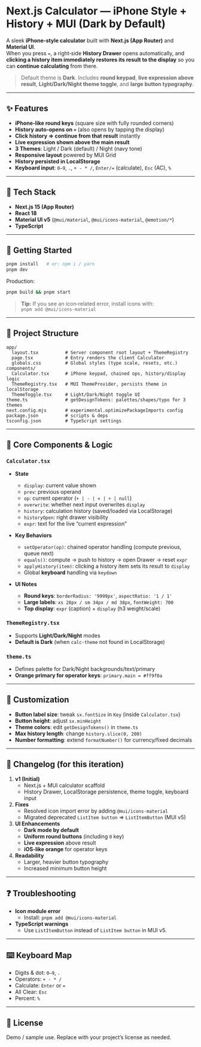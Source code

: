 # Next.js Calculator — iPhone Style + History + MUI (Dark by Default)

A sleek **iPhone‑style calculator** built with **Next.js (App Router)** and **Material UI**.  
When you press `=`, a right‑side **History Drawer** opens automatically, and **clicking a history item immediately restores its result to the display** so you can **continue calculating** from there.

> Default theme is **Dark**. Includes **round keypad**, **live expression above result**, **Light/Dark/Night theme toggle**, and **large button typography**.

---

## ✨ Features

- **iPhone‑like round keys** (square size with fully rounded corners)
- **History auto‑opens on `=`** (also opens by tapping the display)
- **Click history ⇒ continue from that result** instantly
- **Live expression shown above the main result**
- **3 Themes**: Light / Dark (default) / Night (navy tone)
- **Responsive layout** powered by MUI Grid
- **History persisted in LocalStorage**
- **Keyboard input**: `0–9`, `.`, `+ - * /`, `Enter/=` (calculate), `Esc` (AC), `%`

---

## 🧰 Tech Stack

- **Next.js 15 (App Router)**
- **React 18**
- **Material UI v5** (`@mui/material`, `@mui/icons-material`, `@emotion/*`)
- **TypeScript**

---

## 🚀 Getting Started

```bash
pnpm install   # or: npm i / yarn
pnpm dev
```

Production:
```bash
pnpm build && pnpm start
```

> **Tip:** If you see an icon‑related error, install icons with:  
> `pnpm add @mui/icons-material`

---

## 📁 Project Structure

```
app/
  layout.tsx          # Server component root layout + ThemeRegistry
  page.tsx            # Entry renders the client Calculator
  globals.css         # Global styles (type scale, resets, etc.)
components/
  Calculator.tsx      # iPhone keypad, chained ops, history/display logic
  ThemeRegistry.tsx   # MUI ThemeProvider, persists theme in localStorage
  ThemeToggle.tsx     # Light/Dark/Night toggle UI
theme.ts              # getDesignTokens: palettes/shapes/typo for 3 themes
next.config.mjs       # experimental.optimizePackageImports config
package.json          # scripts & deps
tsconfig.json         # TypeScript settings
```

---

## 🧠 Core Components & Logic

### `Calculator.tsx`
- **State**
  - `display`: current value shown
  - `prev`: previous operand
  - `op`: current operator (`+ | - | × | ÷ | null`)
  - `overwrite`: whether next input overwrites `display`
  - `history`: calculation history (saved/loaded via LocalStorage)
  - `historyOpen`: right drawer visibility
  - `expr`: text for the live “current expression”

- **Key Behaviors**
  - `setOperator(op)`: chained operator handling (compute previous, queue next)
  - `equals()`: compute → push to history → open Drawer → reset `expr`
  - `applyHistory(item)`: clicking a history item sets its result to `display`
  - Global **keyboard** handling via `keydown`

- **UI Notes**
  - **Round keys**: `borderRadius: '9999px'`, `aspectRatio: '1 / 1'`
  - **Large labels**: `xs 28px / sm 34px / md 38px`, `fontWeight: 700`
  - **Top display**: `expr` (caption) + `display` (h3 weight/scale)

### `ThemeRegistry.tsx`
- Supports **Light/Dark/Night** modes
- **Default is Dark** (when `calc-theme` not found in LocalStorage)

### `theme.ts`
- Defines palette for Dark/Night backgrounds/text/primary
- **Orange primary for operator keys**: `primary.main = #ff9f0a`

---

## 🔧 Customization

- **Button label size**: tweak `sx.fontSize` in `Key` (inside `Calculator.tsx`)
- **Button height**: adjust `sx.minHeight`
- **Theme colors**: edit `getDesignTokens()` in `theme.ts`
- **Max history length**: change `history.slice(0, 200)`
- **Number formatting**: extend `formatNumber()` for currency/fixed decimals

---

## 🧩 Changelog (for this iteration)

1. **v1 (Initial)**
   - Next.js + MUI calculator scaffold
   - History Drawer, LocalStorage persistence, theme toggle, keyboard input
2. **Fixes**
   - Resolved icon import error by adding `@mui/icons-material`
   - Migrated deprecated `ListItem button` ⇒ `ListItemButton` (MUI v5)
3. **UI Enhancements**
   - **Dark mode by default**
   - **Uniform round buttons** (including `0` key)
   - **Live expression** above result
   - **iOS‑like orange** for operator keys
4. **Readability**
   - Larger, heavier button typography
   - Increased minimum button height

---

## ❓ Troubleshooting

- **Icon module error**
  - Install: `pnpm add @mui/icons-material`  
- **TypeScript warnings**
  - Use `ListItemButton` instead of `ListItem button` in MUI v5.

---

## ⌨️ Keyboard Map

- Digits & dot: `0–9`, `.`
- Operators: `+ - * /`
- Calculate: `Enter` or `=`
- All Clear: `Esc`
- Percent: `%`

---

## 📜 License

Demo / sample use. Replace with your project’s license as needed.
